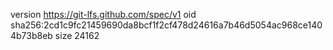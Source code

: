 version https://git-lfs.github.com/spec/v1
oid sha256:2cd1c9fc21459690da8bcf1f2cf478d24616a7b46d5054ac968ce1404b73b8eb
size 24162
